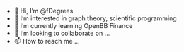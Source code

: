 - 👋 Hi, I’m @fDegrees
- 👀 I’m interested in graph theory, scientific programming
- 🌱 I’m currently learning OpenBB Finance
- 💞️ I’m looking to collaborate on ...
- 📫 How to reach me ...

<!---
fDegrees/fDegrees is a ✨ special ✨ repository because its `README.md` (this file) appears on your GitHub profile.
You can click the Preview link to take a look at your changes.
--->
